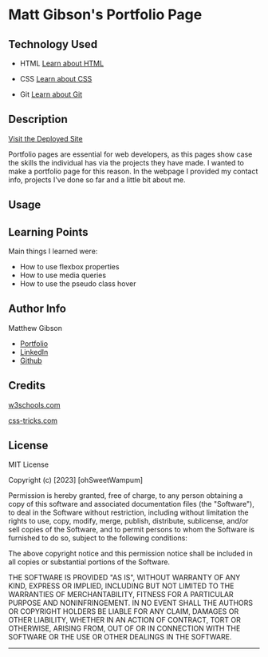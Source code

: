 # Matt Gibson's Portfolio Page

## Technology Used

- HTML
  [Learn about HTML](https://html.spec.whatwg.org/#is-this-html5?)

- CSS
  [Learn about CSS](https://www.w3.org/TR/CSS/#css)

- Git
  [Learn about Git](https://git-scm.com/)

## Description

[Visit the Deployed Site](https://ohsweetwampum.github.io/mattgibson-portfolio-page/)

Portfolio pages are essential for web developers, as this pages show case the skills the individual has via the projects they have made. I wanted to make a portfolio page for this reason. In the webpage I provided my contact info, projects I've done so far and a little bit about me.

## Usage

## Learning Points

Main things I learned were:

- How to use flexbox properties
- How to use media queries
- How to use the pseudo class hover

## Author Info

Matthew Gibson

- [Portfolio](https://github.com/ohSweetWampum)
- [LinkedIn](https://www.linkedin.com/in/matthew-gibson-6b9b12237/)
- [Github](https://github.com/ohSweetWampum)

## Credits

[w3schools.com](https://www.w3schools.com/css/css3_mediaqueries.asp)

[css-tricks.com](https://css-tricks.com/snippets/css/a-guide-to-flexbox/)

## License

MIT License

Copyright (c) [2023] [ohSweetWampum]

Permission is hereby granted, free of charge, to any person obtaining a copy
of this software and associated documentation files (the "Software"), to deal
in the Software without restriction, including without limitation the rights
to use, copy, modify, merge, publish, distribute, sublicense, and/or sell
copies of the Software, and to permit persons to whom the Software is
furnished to do so, subject to the following conditions:

The above copyright notice and this permission notice shall be included in all
copies or substantial portions of the Software.

THE SOFTWARE IS PROVIDED "AS IS", WITHOUT WARRANTY OF ANY KIND, EXPRESS OR
IMPLIED, INCLUDING BUT NOT LIMITED TO THE WARRANTIES OF MERCHANTABILITY,
FITNESS FOR A PARTICULAR PURPOSE AND NONINFRINGEMENT. IN NO EVENT SHALL THE
AUTHORS OR COPYRIGHT HOLDERS BE LIABLE FOR ANY CLAIM, DAMAGES OR OTHER
LIABILITY, WHETHER IN AN ACTION OF CONTRACT, TORT OR OTHERWISE, ARISING FROM,
OUT OF OR IN CONNECTION WITH THE SOFTWARE OR THE USE OR OTHER DEALINGS IN THE
SOFTWARE.

---
